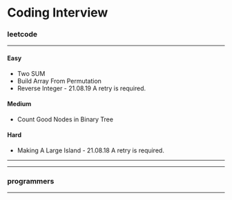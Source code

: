 # Coding Interview
### leetcode
---
#### Easy
- Two SUM
- Build Array From Permutation
- Reverse Integer - 21.08.19 A retry is required.

#### Medium
- Count Good Nodes in Binary Tree

#### Hard
- Making A Large Island - 21.08.18 A retry is required.

---
---
### programmers
---

